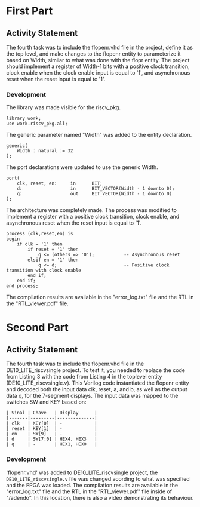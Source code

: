 # First Part

## Activity Statement 

The fourth task was to include the flopenr.vhd file in the project, define it as the top level, and make changes to the flopenr entity to parameterize it based on Width, similar to what was done with the flopr entity. The project should implement a register of Width-1 bits with a positive clock transition, clock enable when the clock enable input is equal to '1', and asynchronous reset when the reset input is equal to '1'.

### Development 

The library was made visible for the riscv_pkg. 

```
library work;
use work.riscv_pkg.all;
```

The generic parameter named "Width" was added to the entity declaration.

```
generic(
    Width : natural := 32
);
```

The port declarations were updated to use the generic Width.

```
port(
    clk, reset, en:     in      BIT;
    d:                  in      BIT_VECTOR(Width - 1 downto 0);
    q:                  out     BIT_VECTOR(Width - 1 downto 0)
);
```

The architecture was completely made. The process was modified to implement a register with a positive clock transition, clock enable, and asynchronous reset when the reset input is equal to '1'.

```
process (clk,reset,en) is 
begin
    if clk = '1' then
        if reset = '1' then
            q <= (others => '0');           -- Asynchronous reset
        elsif en = '1' then 
            q <= d;                         -- Positive clock transition with clock enable
        end if;
    end if;
end process;
```

The compilation results are available in the "error_log.txt" file and the RTL in the "RTL_viewer.pdf" file.

# Second Part

## Activity Statement 

The fourth task was to include the flopenr.vhd file in the DE10_LITE_riscvsingle project. To test it, you needed to replace the code from Listing 3 with the code from Listing 4 in the toplevel entity (DE10_LITE_riscvsingle.v). This Verilog code instantiated the flopenr entity and decoded both the input data clk, reset, a, and b, as well as the output data q, for the 7-segment displays. The input data was mapped to the switches SW and KEY based on:

```
| Sinal | Chave   | Display      |
|-------|---------|--------------|
| clk   | KEY[0]  | -            |
| reset | KEY[1]  | -            |
| en    | SW[9]   | -            |
| d     | SW[7:0] | HEX4, HEX3   |
| q     | -       | HEX1, HEX0   |
```

### Development 

'flopenr.vhd' was added to DE10_LITE_riscvsingle project, the `DE10_LITE_riscvsingle.v` file was changed acording to what was specified and the FPGA was loaded. The compilation results are available in the "error_log.txt" file and the RTL in the "RTL_viewer.pdf" file inside of "/adendo". In this location, there is also a video demonstrating its behaviour. 
